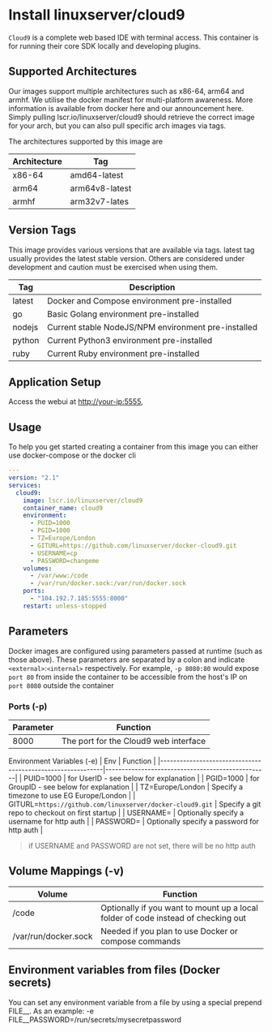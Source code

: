 # Install linuxserver/cloud9

`Cloud9` is a complete web based IDE with terminal access. This container is for running their core SDK locally and developing plugins.

## Supported Architectures

Our images support multiple architectures such as x86-64, arm64 and armhf. We utilise the docker manifest for multi-platform awareness. More information is available from docker here and our announcement here.
Simply pulling lscr.io/linuxserver/cloud9 should retrieve the correct image for your arch, but you can also pull specific arch images via tags.

The architectures supported by this image are

| Architecture          | Tag
|-----------------------|----------------|
| x86-64                | amd64-latest   |
| arm64                 | arm64v8-latest |
| armhf                 | arm32v7-lates  |

## Version Tags

This image provides various versions that are available via tags. latest tag usually provides the latest stable version. Others are considered under development and caution must be exercised when using them.

| Tag         | Description                                         |
|-------------|-----------------------------------------------------|
| latest      | Docker and Compose environment pre-installed        |
| go          | Basic Golang environment pre-installed              |
| nodejs      | Current stable NodeJS/NPM environment pre-installed |
| python      | Current Python3 environment pre-installed           |
| ruby        | Current Ruby environment pre-installed              |

## Application Setup

Access the webui at [http://your-ip:5555](http://your-ip:5555),

## Usage

To help you get started creating a container from this image you can either use docker-compose or the docker cli

```yml
---
version: "2.1"
services:
  cloud9:
    image: lscr.io/linuxserver/cloud9
    container_name: cloud9
    environment:
      - PUID=1000
      - PGID=1000
      - TZ=Europe/London
      - GITURL=https://github.com/linuxserver/docker-cloud9.git
      - USERNAME=cp
      - PASSWORD=changeme
    volumes:
      - /var/www:/code
      - /var/run/docker.sock:/var/run/docker.sock
    ports:
      - "104.192.7.185:5555:8000"
    restart: unless-stopped
```

## Parameters

Docker images are configured using parameters passed at runtime (such as those above). These parameters are separated by a colon and indicate `<external>`:`<internal>` respectively. For example, `-p 8080:80` would expose `port 80` from inside the container to be accessible from the host's IP on `port 8080` outside the container

### Ports (-p)

| Parameter     | Function                              |
|---------------|---------------------------------------|
| 8000          | The port for the Cloud9 web interface |

Environment Variables (-e)
| Env                                                        | Function                                         |
|------------------------------------------------------------|--------------------------------------------------|
| PUID=1000                                                  | for UserID - see below for explanation           |
| PGID=1000                                                  | for GroupID - see below for explanation          |
| TZ=Europe/London                                           | Specify a timezone to use EG Europe/London       |
| GITURL=`https://github.com/linuxserver/docker-cloud9.git`  | Specify a git repo to checkout on first startup  |
| USERNAME=                                                  | Optionally specify a username for http auth      |
| PASSWORD=                                                  | Optionally specify a password for http auth      |

> if USERNAME and PASSWORD are not set, there will be no http auth

## Volume Mappings (-v)

| Volume               |  Function                                                                          |
|----------------------|------------------------------------------------------------------------------------|
| /code                |  Optionally if you want to mount up a local folder of code instead of checking out |
| /var/run/docker.sock |  Needed if you plan to use Docker or compose commands                              |

## Environment variables from files (Docker secrets)

You can set any environment variable from a file by using a special prepend FILE__.
As an example:
-e FILE__PASSWORD=/run/secrets/mysecretpassword

